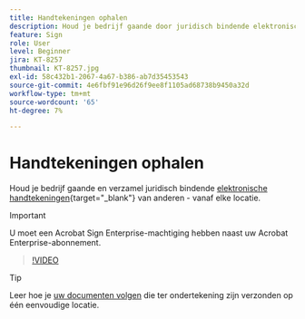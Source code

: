 ```yaml
---
title: Handtekeningen ophalen
description: Houd je bedrijf gaande door juridisch bindende elektronische handtekeningen van anderen te verzamelen - vanaf elke locatie
feature: Sign
role: User
level: Beginner
jira: KT-8257
thumbnail: KT-8257.jpg
exl-id: 58c432b1-2067-4a67-b386-ab7d35453543
source-git-commit: 4e6fbf91e96d26f9ee8f1105ad68738b9450a32d
workflow-type: tm+mt
source-wordcount: '65'
ht-degree: 7%

---
```


# Handtekeningen ophalen

Houd je bedrijf gaande en verzamel juridisch bindende [elektronische handtekeningen](https://www.adobe.com/nl/acrobat/online/request-signature.html){target="_blank"} van anderen - vanaf elke locatie.

>[!IMPORTANT]
>
>U moet een Acrobat Sign Enterprise-machtiging hebben naast uw Acrobat Enterprise-abonnement.

>[!VIDEO](https://video.tv.adobe.com/v/338359?quality=12&learn=on&hidetitle=true)

>[!TIP]
>
>Leer hoe je [uw documenten volgen](track.md) die ter ondertekening zijn verzonden op één eenvoudige locatie.
